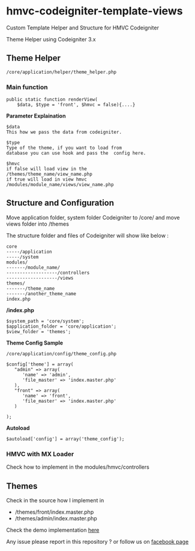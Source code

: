 # hmvc-codeigniter-template-views
 Custom Template Helper and Structure for HMVC Codeigniter

 Theme Helper using Codeigniter 3.x
## Theme Helper

    /core/application/helper/theme_helper.php

### Main function 

    public static function renderView(
        $data, $type = 'front', $hmvc = false){....}

**Parameter Explaination**

    $data
    This how we pass the data from codeigniter.
    
    $type
    Type of the theme, if you want to load from 
    database you can use hook and pass the  config here.
    
    $hmvc 
    if false will load view in the 
    /themes/theme_name/view_name.php 
    if true will load in view hmvc 
    /modules/module_name/views/view_name.php

    

## Structure and Configuration

Move application folder, system folder Codeigniter to /core/ and move views folder into /themes

The structure folder and files of Codeigniter will show like below :

    core
    -----/application
    -----/system
    modules/
    -------/module_name/
    -------------------/controllers
    -------------------/views
    themes/
    -------/theme_name
    -------/another_theme_name
    index.php
    
**/index.php**

    $system_path = 'core/system';
    $application_folder = 'core/application';
    $view_folder = 'themes';

**Theme Config Sample** 

    /core/application/config/theme_config.php

    $config['theme'] = array(
       "admin" => array(
          'name' => 'admin', 
          'file_master' => 'index.master.php'
       ),
       "front" => array(
          'name' => 'front', 
          'file_master' => 'index.master.php'
       )

    );
**Autoload**

    $autoload['config'] = array('theme_config');

### HMVC with MX Loader

Check how to implement in the modules/hmvc/controllers

## Themes
Check in the source how I implement in 

 - /themes/front/index.master.php
 - /themes/admin/index.master.php

Check the demo implementation [here](http://hmvc-codeigniter-theme.kodingspace.com/)

Any issue please report in this repository ? 
or follow us on [facebook page](https://www.facebook.com/kodingspace/) 

